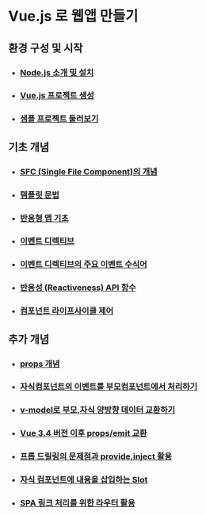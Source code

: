 # Vue.js 로 웹앱 만들기

## 환경 구성 및 시작

- ### [Node.js 소개 및 설치](./docs/101_Node.js_소개_및_설치.md)

- ### [Vue.js 프로젝트 생성](./docs/102_앱_생성.md)

- ### [샘플 프로젝트 둘러보기](./docs/103_샘플_프로젝트_둘러보기.md)

## 기초 개념

- ### [SFC (Single File Component)의 개념](./docs/201_SFC_(Single_File_Component)의_개념.md)

- ### [템플릿 문법](./docs/202_템플릿_문법.md)

- ### [반응형 앱 기초](./docs/203_반응형_앱_기초.md)

- ### [이벤트 디렉티브](./docs/204_이벤트_디렉티브.md)

- ### [이벤트 디렉티브의 주요 이벤트 수식어](./docs/205_이벤트_디렉티브의_주요_이벤트_수식어.md)

- ### [반응성 (Reactiveness) API 함수](./docs/206_반응성_(Reactiveness)_API_함수.md)

- ### [컴포넌트 라이프사이클 제어](./docs/207_컴포넌트_라이프사이클_제어.md)

## 추가 개념

- ### [props 개념](./docs/301_props.md)

- ### [자식컴포넌트의 이벤트를 부모컴포넌트에서 처리하기](./docs/302_emit.md)

- ### [v-model로 부모,자식 양방향 데이터 교환하기](./docs/303_vmodel_exchange.md)

- ### [Vue 3.4 버전 이후 props/emit 교환](./docs/304_vmodel_exchange_after3.4.md)

- ### [프롭 드릴링의 문제점과 provide,inject 활용](./docs/305_provide,inject.md)

- ### [자식 컴포넌트에 내용을 삽입하는 Slot](./docs/306_slot.md)

- ### [SPA 링크 처리를 위한 라우터 활용](https://github.com/durumee/vue-demo/blob/main/route-demo/README.md)
